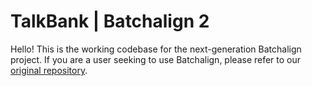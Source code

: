 # TalkBank | Batchalign 2

Hello! This is the working codebase for the next-generation Batchalign project. If you are a user seeking to use Batchalign, please refer to our [original repository](https://github.com/talkbank/batchalign).

